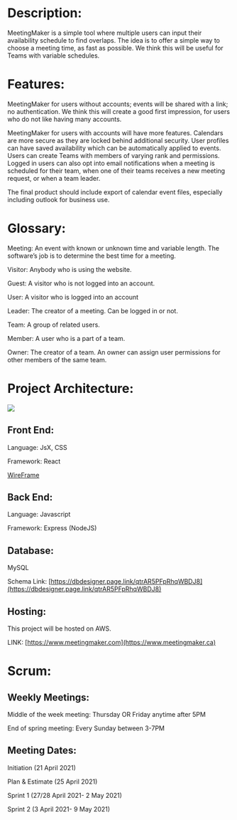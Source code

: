 # Description:

MeetingMaker is a simple tool where multiple users can input their availability schedule to find overlaps. The idea is to offer a simple way to choose a meeting time, as fast as possible. We think this will be useful for Teams with variable schedules.

# Features:

MeetingMaker for users without accounts; events will be shared with a link; no authentication. We think this will create a good first impression, for users who do not like having many accounts.

  

MeetingMaker for users with accounts will have more features. Calendars are more secure as they are locked behind additional security. User profiles can have saved availability which can be automatically applied to events. Users can create Teams with members of varying rank and permissions. Logged in users can also opt into email notifications when a meeting is scheduled for their team, when one of their teams receives a new meeting request, or when a team leader.

The final product should include export of calendar event files, especially including outlook for business use.

# Glossary:

Meeting: An event with known or unknown time and variable length. The software’s job is to determine the best time for a meeting.

  

Visitor: Anybody who is using the website.

  

Guest: A visitor who is not logged into an account.

  

User: A visitor who is logged into an account

  

Leader: The creator of a meeting. Can be logged in or not.

  

Team: A group of related users.

  

Member: A user who is a part of a team.

  

Owner: The creator of a team. An owner can assign user permissions for other members of the same team.

# Project Architecture:

![](https://lh6.googleusercontent.com/3h_ZIY9eGtk9EYjIY0NiTQdYHkdzaptf_6FK085xSmZuo5RAKgVgpYkOUSnCGacWln06lJPYXmGz4HTzZHOyK-6DFMij9I0JBECf3VlRj6otdPcySaqtRm1Ja-gTQpKjUIzDHLj2)

## Front End:

Language: JsX, CSS

Framework: React

  

[WireFrame](https://www.figma.com/file/HneCp15EqwKI3064FjuijC/meetingmaker)

## Back End:

Language: Javascript

Framework: Express (NodeJS)

## Database:

MySQL

Schema Link: [https://dbdesigner.page.link/qtrAR5PFpRhqWBDJ8](https://dbdesigner.page.link/qtrAR5PFpRhqWBDJ8)

## Hosting:

This project will be hosted on AWS.

LINK: [https://www.meetingmaker.com](https://www.meetingmaker.ca)

# Scrum:

## Weekly Meetings:

Middle of the week meeting: Thursday OR Friday anytime after 5PM

End of spring meeting: Every Sunday between 3-7PM

## Meeting Dates:

Initiation (21 April 2021)

Plan & Estimate (25 April 2021)

Sprint 1 (27/28 April 2021- 2 May 2021)

Sprint 2 (3 April 2021- 9 May 2021)
